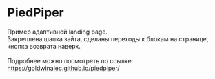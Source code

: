 # PiedPiper

Пример адаптивной landing page.<br>
Закреплена шапка зайта, сделаны переходы к блокам на странице, кнопка возврата наверх.<br><br>
Подробнее можно посмотреть по ссылке: https://goldwinalec.github.io/piedpiper/
